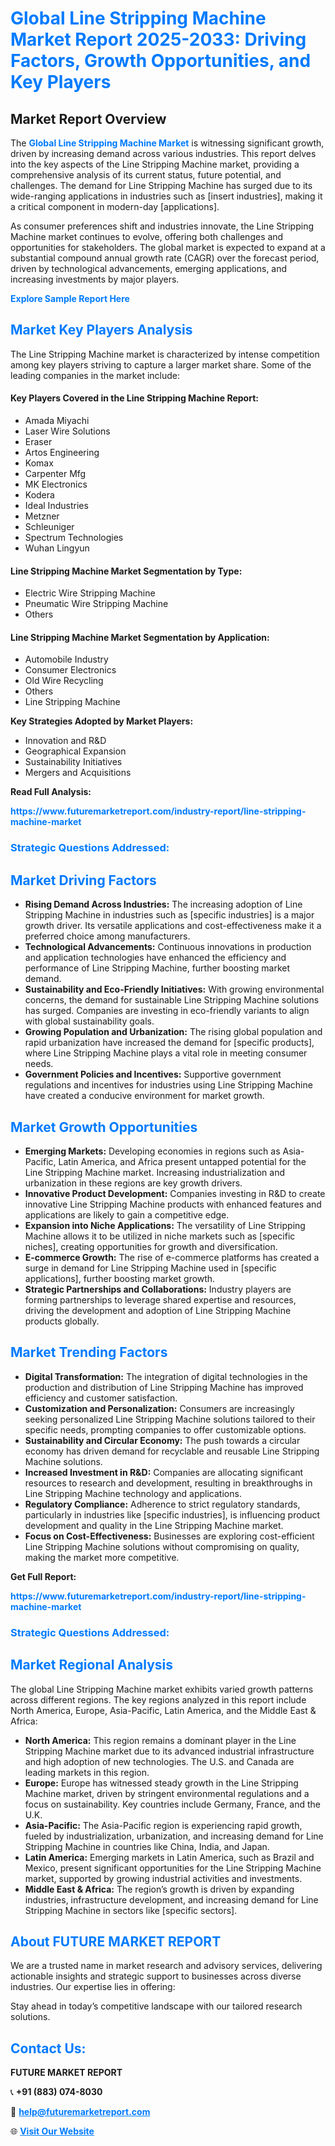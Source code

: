 <h1 style="color: #007BFF;">Global Line Stripping Machine Market Report 2025-2033: Driving Factors, Growth Opportunities, and Key Players</h1>

<section id="overview">
<h2>Market Report Overview</h2>
<p>The <a href="https://www.futuremarketreport.com/industry-report/line-stripping-machine-market" style="color: #007BFF; text-decoration: none;"><strong>Global Line Stripping Machine Market</strong></a> is witnessing significant growth, driven by increasing demand across various industries. This report delves into the key aspects of the Line Stripping Machine market, providing a comprehensive analysis of its current status, future potential, and challenges. The demand for Line Stripping Machine has surged due to its wide-ranging applications in industries such as [insert industries], making it a critical component in modern-day [applications].</p>
<p>As consumer preferences shift and industries innovate, the Line Stripping Machine market continues to evolve, offering both challenges and opportunities for stakeholders. The global market is expected to expand at a substantial compound annual growth rate (CAGR) over the forecast period, driven by technological advancements, emerging applications, and increasing investments by major players.</p>
</section>

<section id="overview">
<p><a href="https://www.futuremarketreport.com/request-sample/reportId=112082" style="color: #007BFF; text-decoration: none;"><strong>Explore Sample Report Here</strong></a></p>
</section>

<section id="key-players">
<h2 style="color: #007BFF;">Market Key Players Analysis</h2>
<p>The Line Stripping Machine market is characterized by intense competition among key players striving to capture a larger market share. Some of the leading companies in the market include:</p>
<h4>Key Players Covered in the Line Stripping Machine Report:</h4>
<ul><li>Amada Miyachi</li><li>Laser Wire Solutions</li><li>Eraser</li><li>Artos Engineering</li><li>Komax</li><li>Carpenter Mfg</li><li>MK Electronics</li><li>Kodera</li><li>Ideal Industries</li><li>Metzner</li><li>Schleuniger</li><li>Spectrum Technologies</li><li>Wuhan Lingyun</li></ul>
<h4>Line Stripping Machine Market Segmentation by Type:</h4>
<ul><li>Electric Wire Stripping Machine</li><li>Pneumatic Wire Stripping Machine</li><li>Others</li></ul>

<h4>Line Stripping Machine Market Segmentation by Application:</h4>
<ul><li>Automobile Industry</li><li>Consumer Electronics</li><li>Old Wire Recycling</li><li>Others</li><li>Line Stripping Machine</li></ul>
<p><strong>Key Strategies Adopted by Market Players:</strong></p>
<ul>
<li>Innovation and R&D</li>
<li>Geographical Expansion</li>
<li>Sustainability Initiatives</li>
<li>Mergers and Acquisitions</li>
</ul>
</section>

<section>
<p><strong>Read Full Analysis: </strong></p><a href="https://www.futuremarketreport.com/industry-report/line-stripping-machine-market" style="color: #007BFF; text-decoration: none;"><strong>https://www.futuremarketreport.com/industry-report/line-stripping-machine-market</strong></a>
<h3 style="color: #007BFF;">Strategic Questions Addressed:</h3>
</section>

<section id="driving-factors">
<h2 style="color: #007BFF;">Market Driving Factors</h2>
<ul>
<li><strong>Rising Demand Across Industries:</strong> The increasing adoption of Line Stripping Machine in industries such as [specific industries] is a major growth driver. Its versatile applications and cost-effectiveness make it a preferred choice among manufacturers.</li>
<li><strong>Technological Advancements:</strong> Continuous innovations in production and application technologies have enhanced the efficiency and performance of Line Stripping Machine, further boosting market demand.</li>
<li><strong>Sustainability and Eco-Friendly Initiatives:</strong> With growing environmental concerns, the demand for sustainable Line Stripping Machine solutions has surged. Companies are investing in eco-friendly variants to align with global sustainability goals.</li>
<li><strong>Growing Population and Urbanization:</strong> The rising global population and rapid urbanization have increased the demand for [specific products], where Line Stripping Machine plays a vital role in meeting consumer needs.</li>
<li><strong>Government Policies and Incentives:</strong> Supportive government regulations and incentives for industries using Line Stripping Machine have created a conducive environment for market growth.</li>
</ul>
</section>

<section id="growth-opportunities">
<h2 style="color: #007BFF;">Market Growth Opportunities</h2>
<ul>
<li><strong>Emerging Markets:</strong> Developing economies in regions such as Asia-Pacific, Latin America, and Africa present untapped potential for the Line Stripping Machine market. Increasing industrialization and urbanization in these regions are key growth drivers.</li>
<li><strong>Innovative Product Development:</strong> Companies investing in R&D to create innovative Line Stripping Machine products with enhanced features and applications are likely to gain a competitive edge.</li>
<li><strong>Expansion into Niche Applications:</strong> The versatility of Line Stripping Machine allows it to be utilized in niche markets such as [specific niches], creating opportunities for growth and diversification.</li>
<li><strong>E-commerce Growth:</strong> The rise of e-commerce platforms has created a surge in demand for Line Stripping Machine used in [specific applications], further boosting market growth.</li>
<li><strong>Strategic Partnerships and Collaborations:</strong> Industry players are forming partnerships to leverage shared expertise and resources, driving the development and adoption of Line Stripping Machine products globally.</li>
</ul>
</section>

<section id="trending-factors">
<h2 style="color: #007BFF;">Market Trending Factors</h2>
<ul>
<li><strong>Digital Transformation:</strong> The integration of digital technologies in the production and distribution of Line Stripping Machine has improved efficiency and customer satisfaction.</li>
<li><strong>Customization and Personalization:</strong> Consumers are increasingly seeking personalized Line Stripping Machine solutions tailored to their specific needs, prompting companies to offer customizable options.</li>
<li><strong>Sustainability and Circular Economy:</strong> The push towards a circular economy has driven demand for recyclable and reusable Line Stripping Machine solutions.</li>
<li><strong>Increased Investment in R&D:</strong> Companies are allocating significant resources to research and development, resulting in breakthroughs in Line Stripping Machine technology and applications.</li>
<li><strong>Regulatory Compliance:</strong> Adherence to strict regulatory standards, particularly in industries like [specific industries], is influencing product development and quality in the Line Stripping Machine market.</li>
<li><strong>Focus on Cost-Effectiveness:</strong> Businesses are exploring cost-efficient Line Stripping Machine solutions without compromising on quality, making the market more competitive.</li>
</ul>
</section>

<section>
<p><strong>Get Full Report: </strong></p><a href="https://www.futuremarketreport.com/industry-report/line-stripping-machine-market" style="color: #007BFF; text-decoration: none;"><strong>https://www.futuremarketreport.com/industry-report/line-stripping-machine-market</strong></a>
<h3 style="color: #007BFF;">Strategic Questions Addressed:</h3>
</section>


<section id="regional-analysis">
<h2 style="color: #007BFF;">Market Regional Analysis</h2>
<p>The global Line Stripping Machine market exhibits varied growth patterns across different regions. The key regions analyzed in this report include North America, Europe, Asia-Pacific, Latin America, and the Middle East & Africa:</p>
<ul>
<li><strong>North America:</strong> This region remains a dominant player in the Line Stripping Machine market due to its advanced industrial infrastructure and high adoption of new technologies. The U.S. and Canada are leading markets in this region.</li>
<li><strong>Europe:</strong> Europe has witnessed steady growth in the Line Stripping Machine market, driven by stringent environmental regulations and a focus on sustainability. Key countries include Germany, France, and the U.K.</li>
<li><strong>Asia-Pacific:</strong> The Asia-Pacific region is experiencing rapid growth, fueled by industrialization, urbanization, and increasing demand for Line Stripping Machine in countries like China, India, and Japan.</li>
<li><strong>Latin America:</strong> Emerging markets in Latin America, such as Brazil and Mexico, present significant opportunities for the Line Stripping Machine market, supported by growing industrial activities and investments.</li>
<li><strong>Middle East & Africa:</strong> The region’s growth is driven by expanding industries, infrastructure development, and increasing demand for Line Stripping Machine in sectors like [specific sectors].</li>
</ul>
</section>

<footer>
<h2 style="color: #007BFF;">About FUTURE MARKET REPORT</h2>
<p>We are a trusted name in market research and advisory services, delivering actionable insights and strategic support to businesses across diverse industries. Our expertise lies in offering:</p>

<p>Stay ahead in today’s competitive landscape with our tailored research solutions.</p>

<h2 style="color: #007BFF;">Contact Us:</h2>
<p><strong>FUTURE MARKET REPORT</strong></p>
<p>📞 <strong>+91 (883) 074-8030</strong></p>
<p>📧 <strong><a href="mailto:help@futuremarketreport.com" style="color: #007BFF;">help@futuremarketreport.com</a></strong></p>
<p>🌐 <strong><a href="https://www.futuremarketreport.com/" style="color: #007BFF;">Visit Our Website</a></strong></p>
</footer>